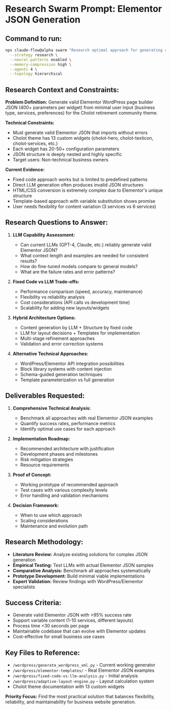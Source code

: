 # Research Swarm Prompt: Elementor JSON Generation

## Command to run:
```bash
npx claude-flow@alpha swarm "Research optimal approach for generating complex Elementor JSON from simple user input: LLM vs Fixed Code vs Hybrid solutions" \
  --strategy research \
  --neural-patterns enabled \
  --memory-compression high \
  --agents 4 \
  --topology hierarchical
```

## Research Context and Constraints:

**Problem Definition:**
Generate valid Elementor WordPress page builder JSON (400+ parameters per widget) from minimal user input (business type, services, preferences) for the Cholot retirement community theme.

**Technical Constraints:**
- Must generate valid Elementor JSON that imports without errors
- Cholot theme has 13 custom widgets (cholot-hero, cholot-texticon, cholot-services, etc.)
- Each widget has 20-50+ configuration parameters
- JSON structure is deeply nested and highly specific
- Target users: Non-technical business owners

**Current Evidence:**
- Fixed code approach works but is limited to predefined patterns
- Direct LLM generation often produces invalid JSON structures
- HTML/CSS conversion is extremely complex due to Elementor's unique structure
- Template-based approach with variable substitution shows promise
- User needs flexibility for content variation (3 services vs 6 services)

## Research Questions to Answer:

1. **LLM Capability Assessment:**
   - Can current LLMs (GPT-4, Claude, etc.) reliably generate valid Elementor JSON?
   - What context length and examples are needed for consistent results?
   - How do fine-tuned models compare to general models?
   - What are the failure rates and error patterns?

2. **Fixed Code vs LLM Trade-offs:**
   - Performance comparison (speed, accuracy, maintenance)
   - Flexibility vs reliability analysis
   - Cost considerations (API calls vs development time)
   - Scalability for adding new layouts/widgets

3. **Hybrid Architecture Options:**
   - Content generation by LLM + Structure by fixed code
   - LLM for layout decisions + Templates for implementation
   - Multi-stage refinement approaches
   - Validation and error correction systems

4. **Alternative Technical Approaches:**
   - WordPress/Elementor API integration possibilities
   - Block library systems with content injection
   - Schema-guided generation techniques
   - Template parameterization vs full generation

## Deliverables Requested:

1. **Comprehensive Technical Analysis:**
   - Benchmark all approaches with real Elementor JSON examples
   - Quantify success rates, performance metrics
   - Identify optimal use cases for each approach

2. **Implementation Roadmap:**
   - Recommended architecture with justification
   - Development phases and milestones
   - Risk mitigation strategies
   - Resource requirements

3. **Proof of Concept:**
   - Working prototype of recommended approach
   - Test cases with various complexity levels
   - Error handling and validation mechanisms

4. **Decision Framework:**
   - When to use which approach
   - Scaling considerations
   - Maintenance and evolution path

## Research Methodology:

- **Literature Review:** Analyze existing solutions for complex JSON generation
- **Empirical Testing:** Test LLMs with actual Elementor JSON samples
- **Comparative Analysis:** Benchmark all approaches systematically
- **Prototype Development:** Build minimal viable implementations
- **Expert Validation:** Review findings with WordPress/Elementor specialists

## Success Criteria:

- Generate valid Elementor JSON with >95% success rate
- Support variable content (1-10 services, different layouts)
- Process time <30 seconds per page
- Maintainable codebase that can evolve with Elementor updates
- Cost-effective for small business use cases

## Key Files to Reference:
- `/wordpress/generate_wordpress_xml.py` - Current working generator
- `/wordpress/elementor-templates/` - Real Elementor JSON examples
- `/wordpress/fixed-code-vs-llm-analysis.py` - Initial analysis
- `/wordpress/adaptive-layout-engine.py` - Layout calculation system
- Cholot theme documentation with 13 custom widgets

**Priority Focus:** Find the most practical solution that balances flexibility, reliability, and maintainability for business website generation.